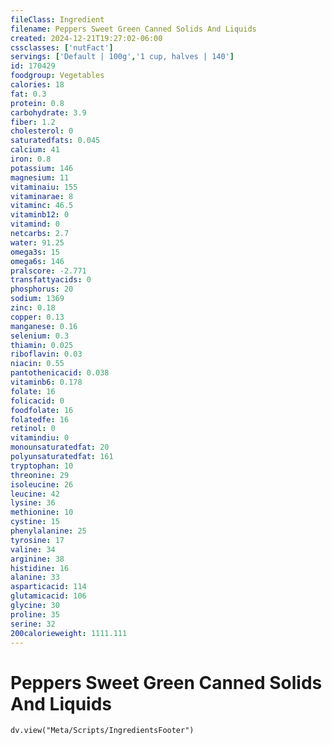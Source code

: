 ```yaml
---
fileClass: Ingredient
filename: Peppers Sweet Green Canned Solids And Liquids
created: 2024-12-21T19:27:02-06:00
cssclasses: ['nutFact']
servings: ['Default | 100g','1 cup, halves | 140']
id: 170429
foodgroup: Vegetables
calories: 18
fat: 0.3
protein: 0.8
carbohydrate: 3.9
fiber: 1.2
cholesterol: 0
saturatedfats: 0.045
calcium: 41
iron: 0.8
potassium: 146
magnesium: 11
vitaminaiu: 155
vitaminarae: 8
vitaminc: 46.5
vitaminb12: 0
vitamind: 0
netcarbs: 2.7
water: 91.25
omega3s: 15
omega6s: 146
pralscore: -2.771
transfattyacids: 0
phosphorus: 20
sodium: 1369
zinc: 0.18
copper: 0.13
manganese: 0.16
selenium: 0.3
thiamin: 0.025
riboflavin: 0.03
niacin: 0.55
pantothenicacid: 0.038
vitaminb6: 0.178
folate: 16
folicacid: 0
foodfolate: 16
folatedfe: 16
retinol: 0
vitamindiu: 0
monounsaturatedfat: 20
polyunsaturatedfat: 161
tryptophan: 10
threonine: 29
isoleucine: 26
leucine: 42
lysine: 36
methionine: 10
cystine: 15
phenylalanine: 25
tyrosine: 17
valine: 34
arginine: 38
histidine: 16
alanine: 33
asparticacid: 114
glutamicacid: 106
glycine: 30
proline: 35
serine: 32
200calorieweight: 1111.111
---
```


# Peppers Sweet Green Canned Solids And Liquids

```dataviewjs
dv.view("Meta/Scripts/IngredientsFooter")
```